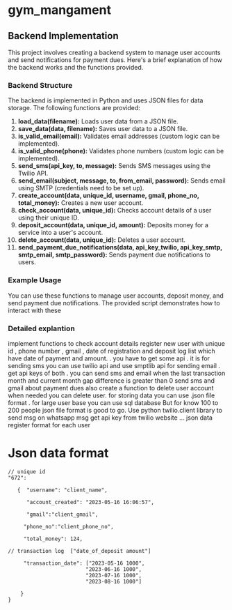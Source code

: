 # gym_mangament


## Backend Implementation

This project involves creating a backend system to manage user accounts and send notifications for payment dues. Here's a brief explanation of how the backend works and the functions provided.

### Backend Structure

The backend is implemented in Python and uses JSON files for data storage. The following functions are provided:

1. **load_data(filename):** Loads user data from a JSON file.
2. **save_data(data, filename):** Saves user data to a JSON file.
3. **is_valid_email(email):** Validates email addresses (custom logic can be implemented).
4. **is_valid_phone(phone):** Validates phone numbers (custom logic can be implemented).
5. **send_sms(api_key, to, message):** Sends SMS messages using the Twilio API.
6. **send_email(subject, message, to, from_email, password):** Sends email using SMTP (credentials need to be set up).
7. **create_account(data, unique_id, username, gmail, phone_no, total_money):** Creates a new user account.
8. **check_account(data, unique_id):** Checks account details of a user using their unique ID.
9. **deposit_account(data, unique_id, amount):** Deposits money for a service into a user's account.
10. **delete_account(data, unique_id):** Deletes a user account.
11. **send_payment_due_notifications(data, api_key_twilio, api_key_smtp, smtp_email, smtp_password):** Sends payment due notifications to users.

### Example Usage

You can use these functions to manage user accounts, deposit money, and send payment due notifications. The provided script demonstrates how to interact with these


### Detailed explantion
implement functions to check account details  register new user with unique id , phone number , gmail  , date of registration and deposit log list which have date of payment  and  amount.  . you have to get some api . it is for sending sms you can use twilio api and use smptlib  api for sending email . get api keys of both . you can send sms and email when the last transaction  month and current month gap difference  is greater than 0 send sms and gmail about payment dues also create a function to delete user account when needed you can delete user. for storing data you can use .json file format . for large user base you can use sql database But for know 100 to 200 people json file format is good to go. Use python twilio.client  library to send msg on whatsapp msg get  api  key from twilio website  ...
json data register format for each user

# Json data format

```
// unique id
"672": 

   {  "username": "client_name",

      "account_created": "2023-05-16 16:06:57",

      "gmail":"client_gmail", 

     "phone_no":"client_phone_no",

     "total_money": 124,

// transaction log  ["date_of_deposit amount"]

     "transaction_date": ["2023-05-16 1000",
                         "2023-06-16 1000",
                         "2023-07-16 1000",
                         "2023-08-16 1000"]
                
    }
}


